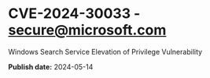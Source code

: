 # CVE-2024-30033 - secure@microsoft.com

Windows Search Service Elevation of Privilege Vulnerability

**Publish date:** 2024-05-14

